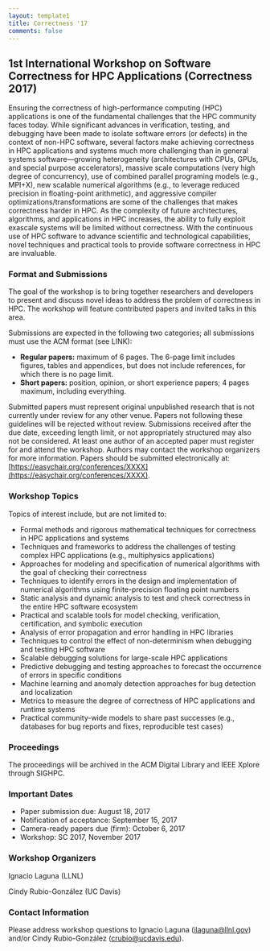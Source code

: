 ```yaml
---
layout: template1
title: Correctness '17
comments: false
---
```



1st International Workshop on Software Correctness for HPC Applications (Correctness 2017)
------

Ensuring the correctness of high-performance computing (HPC) applications is one of the fundamental challenges that the HPC community faces today. While significant advances in verification, testing, and debugging have been made to isolate software errors (or defects) in the context of non-HPC software, several factors make achieving correctness in HPC applications and systems much more challenging than in general systems software—growing heterogeneity (architectures with CPUs, GPUs, and special purpose accelerators), massive scale computations (very high degree of concurrency), use of combined parallel programing models (e.g., MPI+X), new scalable numerical algorithms (e.g., to leverage reduced precision in floating-point arithmetic), and aggressive compiler optimizations/transformations are some of the challenges that makes correctness harder in HPC. As the complexity of future architectures, algorithms, and applications in HPC increases, the ability to fully exploit exascale systems will be limited without correctness. With the continuous use of HPC software to advance scientific and technological capabilities, novel techniques and practical tools to provide software correctness in HPC are invaluable.

### Format and Submissions

The goal of the workshop is to bring together researchers and developers to present and discuss novel ideas to address the problem of correctness in HPC. The workshop will feature contributed papers and invited talks in this area.

Submissions are expected in the following two categories; all submissions must use the ACM format (see LINK):

* **Regular papers:** maximum of 6 pages. The 6-page limit includes figures, tables and appendices, but does not include references, for which there is no page limit.
* **Short papers:** position, opinion, or short experience papers; 4 pages maximum, including everything.

Submitted papers must represent original unpublished research that is not currently under review for any other venue. Papers not following these guidelines will be rejected without review. Submissions received after the due date, exceeding length limit, or not appropriately structured may also not be considered. At least one author of an accepted paper must register for and attend the workshop. Authors may contact the workshop organizers for more information. Papers should be submitted electronically at: [https://easychair.org/conferences/XXXX](https://easychair.org/conferences/XXXX).

### Workshop Topics

Topics of interest include, but are not limited to:

*	Formal methods and rigorous mathematical techniques for correctness in HPC applications and systems
*	Techniques and frameworks to address the challenges of testing complex HPC applications (e.g., multiphysics applications)
*	Approaches for modeling and specification of numerical algorithms with the goal of checking their correctness
*	Techniques to identify errors in the design and implementation of numerical algorithms using finite-precision floating point numbers
*	Static analysis and dynamic analysis to test and check correctness in the entire HPC software ecosystem
*	Practical and scalable tools for model checking, verification, certification, and symbolic execution
*	Analysis of error propagation and error handling in HPC libraries
*	Techniques to control the effect of non-determinism when debugging and testing HPC software
*	Scalable debugging solutions for large-scale HPC applications
*	Predictive debugging and testing approaches to forecast the occurrence of errors in specific conditions
*	Machine learning and anomaly detection approaches for bug detection and localization
*	Metrics to measure the degree of correctness of HPC applications and runtime systems
*	Practical community-wide models to share past successes (e.g., databases for bug reports and fixes, reproducible test cases)

### Proceedings

The proceedings will be archived in the ACM Digital Library and IEEE Xplore through SIGHPC.

### Important Dates

* Paper submission due: August 18, 2017
* Notification of acceptance: September 15, 2017
* Camera-ready papers due (firm): October 6, 2017
* Workshop: SC 2017, November 2017

### Workshop Organizers

Ignacio Laguna (LLNL)

Cindy Rubio-González (UC Davis)


### Contact Information

Please address workshop questions to Ignacio Laguna (ilaguna@llnl.gov) and/or Cindy Rubio-González (crubio@ucdavis.edu).

